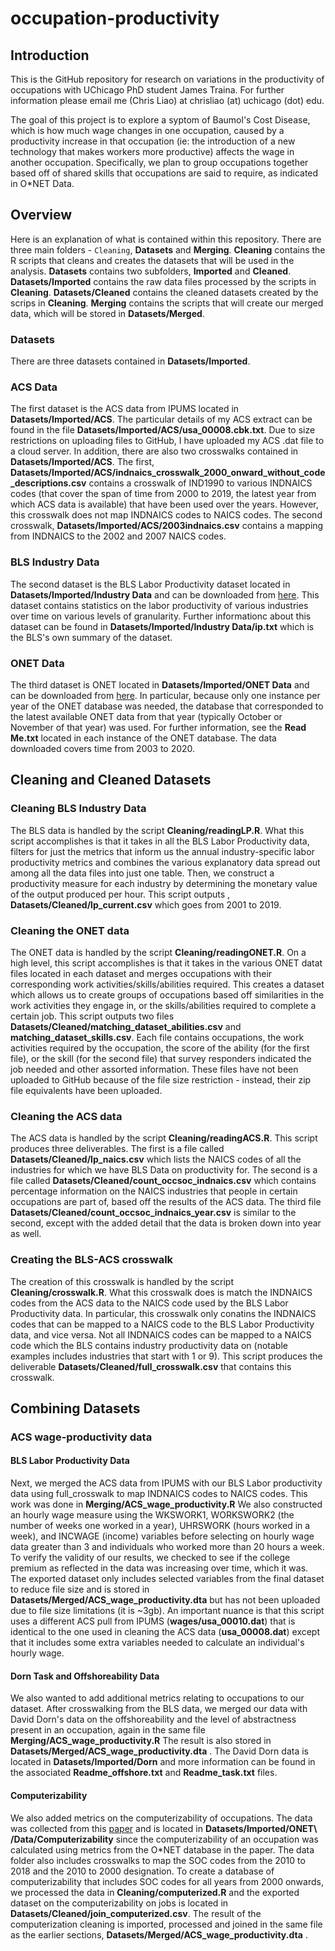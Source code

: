 # occupation-productivity
## Introduction 

This is the GitHub repository for research on variations in the productivity of occupations with UChicago PhD student James Traina. For further information please email me (Chris Liao) at chrisliao (at) uchicago (dot) edu.

The goal of this project is to explore a syptom of Baumol's Cost Disease, which is how much wage changes in one occupation, caused by a productivity increase in that occupation (ie: the introduction of a new technology that makes workers more productive) affects the wage in another occupation. 
Specifically, we plan to group occupations together based off of shared skills that occupations are said to require, as indicated in O*NET Data. 

## Overview 

Here is an explanation of what is contained within this repository. There are three main folders - ``Cleaning``, **Datasets**  and **Merging**. **Cleaning** contains the R scripts that cleans and creates the datasets that will be used in the analysis. **Datasets** contains two subfolders, **Imported** and **Cleaned**. **Datasets/Imported** contains the raw data files processed by the scripts in **Cleaning**. **Datasets/Cleaned** contains the cleaned datasets created by the scrips in **Cleaning**. **Merging** contains the scripts that will create our merged data, which will be stored in **Datasets/Merged**.

### Datasets </h2>

There are three datasets contained in **Datasets/Imported**.
<h3> ACS Data </h3>

The first dataset is the ACS data from IPUMS located in **Datasets/Imported/ACS**. The particular details of my ACS extract can be found in the file **Datasets/Imported/ACS/usa_00008.cbk.txt**. Due to size restrictions on uploading files to GitHub, I have uploaded my ACS .dat file to a cloud server. In addition, there are also two crosswalks contained in **Datasets/Imported/ACS**. The first,  **Datasets/Imported/ACS/indnaics_crosswalk_2000_onward_without_code_descriptions.csv** contains a crosswalk of IND1990 to various INDNAICS codes (that cover the span of time from 2000 to 2019, the latest year from which ACS data is available) that have been used over the years. However, this crosswalk does not map INDNAICS codes to NAICS codes. The second crosswalk, **Datasets/Imported/ACS/2003indnaics.csv** contains a mapping from INDNAICS to the 2002 and 2007 NAICS codes. 
<h3> BLS Industry Data </h3>

The second dataset is the BLS Labor Productivity dataset located in **Datasets/Imported/Industry Data** and can be downloaded from <a href = "https://download.bls.gov/pub/time.series/ip/">here</a>. This dataset contains statistics on the labor productivity of various industries over time on various levels of granularity. Further informationc about this dataset can be found in **Datasets/Imported/Industry Data/ip.txt** which is the BLS's own summary of the dataset. 

<h3> ONET Data </h3>

The third dataset is ONET located in **Datasets/Imported/ONET Data** and can be downloaded from <a href = "https://www.onetcenter.org/db_releases.html">here</a>. In particular, because only one instance per year of the ONET database was needed, the database that corresponded to the latest available ONET data from that year (typically October or November of that year) was used. For further information, see the **Read Me.txt** located in each instance of the ONET database. The data downloaded covers time from 2003 to 2020. 
<h2> Cleaning and Cleaned Datasets </h2>
<h3> Cleaning BLS Industry Data </h3> 

The BLS data is handled by the script **Cleaning/readingLP.R**. What this script accomplishes is that it takes in all the BLS Labor Productivity data, filters for just the metrics that inform us the annual industry-specific labor productivity metrics and combines the various explanatory data spread out among all the data files into just one table. Then, we construct a productivity measure for each industry by determining the monetary value of the output produced per hour. This script outputs , **Datasets/Cleaned/lp_current.csv** which goes from 2001 to 2019. 

<h3> Cleaning the ONET data </h3> 

The ONET data is handled by the script **Cleaning/readingONET.R**. On a high level, this script accomplishes is that it takes in the various ONET datat files located in each dataset and merges occupations with their corresponding work activities/skills/abilities required. This creates a dataset which allows us to create groups of occupations based off similarities in the work activities they engage in, or the skills/abilities required to complete a certain job. This script outputs two files **Datasets/Cleaned/matching_dataset_abilities.csv** and **matching_dataset_skills.csv**. Each file contains occupations, the work activities required by the occupation, the score of the ability (for the first file), or the skill (for the second file) that survey responders indicated the job needed and other assorted information. These files have not been uploaded to GitHub because of the file size restriction - instead, their zip file equivalents have been uploaded. 
<h3> Cleaning the ACS data </h3> 

The ACS data is handled by the script **Cleaning/readingACS.R**. This script produces three deliverables. The first is a file called **Datasets/Cleaned/lp_naics.csv** which lists the NAICS codes of all the industries for which we have BLS Data on productivity for. The second is a file called **Datasets/Cleaned/count_occsoc_indnaics.csv** which contains percentage information on the NAICS industries that people in certain occupations are part of, based off the results of the ACS data. The third file **Datasets/Cleaned/count_occsoc_indnaics_year.csv** is similar to the second, except with the added detail that the data is broken down into year as well. 
<h3> Creating the BLS-ACS crosswalk </h3> 

The creation of this crosswalk is handled by the script **Cleaning/crosswalk.R**. What this crosswalk does is match the INDNAICS codes from the ACS data to the NAICS code used by the BLS Labor Productivity data. In particular, this crosswalk only conatins the INDNAICS codes that can be mapped to a NAICS code to the BLS Labor Productivity data, and vice versa. Not all INDNAICS codes can be mapped to a NAICS code which the BLS contains industry productivity data on (notable examples includes industries that start with 1 or 9). This script produces the deliverable **Datasets/Cleaned/full_crosswalk.csv** that contains this crosswalk. 

<h2> Combining Datasets </h2>

<h3> ACS wage-productivity data </h3>

<h4> BLS Labor Productivity Data </h4>

Next, we merged the ACS data from IPUMS with our BLS Labor productivity data using full_crosswalk to map INDNAICS codes to NAICS codes. This work was done in **Merging/ACS_wage_productivity.R** We also constructed an hourly wage measure using the WKSWORK1, WORKSWORK2 (the number of weeks one worked in a year),  UHRSWORK (hours worked in a week), and INCWAGE (income) variables before selecting on hourly wage data greater than 3 and individuals who worked more than 20 hours a week. To verify the validity of our results, we checked to see if the college premium as reflected in the data was increasing over time, which it was. The exported dataset only includes selected variables from the final dataset to reduce file size and is stored in **Datasets/Merged/ACS_wage_productivity.dta** but has not been uploaded due to file size limitations (it is ~3gb). An important nuance is that this script uses a different ACS pull from IPUMS (**wages/usa_00010.dat**) that is identical to the one used in cleaning the ACS data (**usa_00008.dat**) except that it includes some extra variables needed to calculate an individual's hourly wage. 

<h4> Dorn Task and Offshoreability Data </h4>

We also wanted to add additional metrics relating to occupations to our dataset. After crosswalking from the BLS data, we merged our data with David Dorn's data on the offshoreability and the level of abstractness present in an occupation, again in the same file **Merging/ACS_wage_productivity.R** The result is also stored in **Datasets/Merged/ACS_wage_productivity.dta** . The David Dorn data is located in **Datasets/Imported/Dorn** and more information can be found in the associated **Readme_offshore.txt** and **Readme_task.txt** files.

<h4> Computerizability </h4>

We also added metrics on the computerizability of occupations.  The data was collected from this <a href = "https://www.oxfordmartin.ox.ac.uk/downloads/academic/The_Future_of_Employment.pdf">paper</a> and is located in **Datasets/Imported/ONET\ /Data/Computerizability** since the computerizability of an occupation was calculated using metrics from the O*NET database in the paper. The data folder also includes crosswalks to map the SOC codes from the 2010 to 2018 and the 2010 to 2000 designation. To create a database of computerizability that includes SOC codes for all years from 2000 onwards, we processed the data in **Cleaning/computerized.R** and the exported dataset on the computerizability on jobs is located in **Datasets/Cleaned/join_computerized.csv**. The result of the computerization cleaning is imported, processed and joined in the same file as the earlier sections, **Datasets/Merged/ACS_wage_productivity.dta** .


